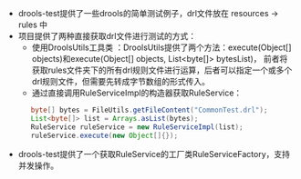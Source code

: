 - drools-test提供了一些drools的简单测试例子，drl文件放在 resources -> rules 中
- 项目提供了两种直接获取drl文件进行测试的方式：
   - 使用DroolsUtils工具类 ：DroolsUtils提供了两个方法：execute(Object[] objects)和execute(Object[] objects, List<byte[]> bytesList)，
   前者将获取rules文件夹下的所有drl规则文件进行运算，后者可以指定一个或多个drl规则文件，但需要先转成字节数组的形式传入。
   - 通过直接调用RuleServiceImpl的构造器获取RuleService：
   ```java
      byte[] bytes = FileUtils.getFileContent("CommonTest.drl");
      List<byte[]> list = Arrays.asList(bytes);
      RuleService ruleService = new RuleServiceImpl(list);
      ruleService.execute(new Object[]{});
   ```
- drools-test提供了一个获取RuleService的工厂类RuleServiceFactory，支持并发操作。
   
